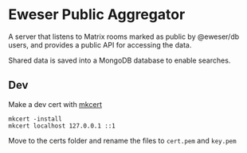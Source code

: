 # Eweser Public Aggregator

A server that listens to Matrix rooms marked as public by @eweser/db users, and provides a public API for accessing the data.

Shared data is saved into a MongoDB database to enable searches.

## Dev

Make a dev cert with [mkcert](https://github.com/FiloSottile/mkcert)

```
mkcert -install
mkcert localhost 127.0.0.1 ::1
```

Move to the certs folder and rename the files to `cert.pem` and `key.pem`
